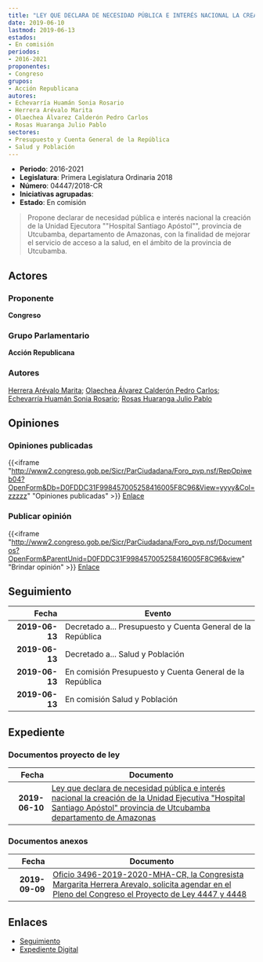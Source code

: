 ```yaml
---
title: "LEY QUE DECLARA DE NECESIDAD PÚBLICA E INTERÉS NACIONAL LA CREACIÓN DE LA UNIDAD EJECUTORA 'HOSPITAL SANTIAGO APÓSTOL', PROVINCIA DE UTCUBAMBA, DEPARTAMENTO DE AMAZONAS"
date: 2019-06-10
lastmod: 2019-06-13
estados:
- En comisión
periodos:
- 2016-2021
proponentes:
- Congreso
grupos:
- Acción Republicana
autores:
- Echevarría Huamán Sonia Rosario
- Herrera Arévalo Marita
- Olaechea Álvarez Calderón Pedro Carlos
- Rosas Huaranga Julio Pablo
sectores:
- Presupuesto y Cuenta General de la República
- Salud y Población
---
```

- **Periodo**: 2016-2021
- **Legislatura**: Primera Legislatura Ordinaria 2018
- **Número**: 04447/2018-CR
- **Iniciativas agrupadas**: 
- **Estado**: En comisión

> Propone declarar de necesidad pública e interés nacional la creación de la Unidad Ejecutora ""Hospital Santiago Apóstol"", provincia de Utcubamba, departamento de Amazonas, con la finalidad de mejorar el servicio de acceso a la salud, en el ámbito de la provincia de Utcubamba.


## Actores

### Proponente

**Congreso**

### Grupo Parlamentario

**Acción Republicana**

### Autores

[Herrera Arévalo Marita](mailto:mailto:mherrera@congreso.gob.pe); [Olaechea Álvarez Calderón Pedro Carlos](mailto:mailto:polaechea@congreso.gob.pe); [Echevarría Huamán Sonia Rosario](mailto:mailto:sechevarria@congreso.gob.pe); [Rosas Huaranga Julio Pablo](mailto:mailto:jrosas@congreso.gob.pe)

## Opiniones

### Opiniones publicadas

{{<iframe "http://www2.congreso.gob.pe/Sicr/ParCiudadana/Foro_pvp.nsf/RepOpiweb04?OpenForm&Db=D0FDDC31F998457005258416005F8C96&View=yyyy&Col=zzzzz" "Opiniones publicadas" >}}
[Enlace](http://www2.congreso.gob.pe/Sicr/ParCiudadana/Foro_pvp.nsf/RepOpiweb04?OpenForm&Db=D0FDDC31F998457005258416005F8C96&View=yyyy&Col=zzzzz)

### Publicar opinión

{{<iframe "http://www2.congreso.gob.pe/Sicr/ParCiudadana/Foro_pvp.nsf/Documentos?OpenForm&ParentUnid=D0FDDC31F998457005258416005F8C96&view" "Brindar opinión" >}}
[Enlace](http://www2.congreso.gob.pe/Sicr/ParCiudadana/Foro_pvp.nsf/Documentos?OpenForm&ParentUnid=D0FDDC31F998457005258416005F8C96&view)


## Seguimiento

| Fecha | Evento |
|------:|--------|
| **2019-06-13** | Decretado a... Presupuesto y Cuenta General de la República |
| **2019-06-13** | Decretado a... Salud y Población |
| **2019-06-13** | En comisión Presupuesto y Cuenta General de la República |
| **2019-06-13** | En comisión Salud y Población |

## Expediente

### Documentos proyecto de ley

| Fecha | Documento |
|------:|-----------|
| **2019-06-10** | [Ley que declara de necesidad pública e interés nacional la creación de la Unidad Ejecutiva "Hospital Santiago Apóstol" provincia de Utcubamba departamento de Amazonas](http://www.leyes.congreso.gob.pe/Documentos/2016_2021/Proyectos_de_Ley_y_de_Resoluciones_Legislativas/PL0444720190610.pdf) |

### Documentos anexos

| Fecha | Documento |
|------:|-----------|
| **2019-09-09** | [Oficio 3496-2019-2020-MHA-CR, la Congresista Margarita Herrera Arevalo, solicita agendar en el Pleno del Congreso el Proyecto de Ley 4447 y 4448](http://www.leyes.congreso.gob.pe/Documentos/2016_2021/Oficios/Congresistas/OFICIO-3496-2019-2020-MHA-CR.pdf) |

## Enlaces

- [Seguimiento](http://www2.congreso.gob.pe/Sicr/TraDocEstProc/CLProLey2016.nsf/f7fff46988ca05b1052578e100829cc7/ae95fcb1e594dffb05258415007e0c54?OpenDocument)
- [Expediente Digital](http://www2.congreso.gob.pe/Sicr/TraDocEstProc/Expvirt_2011.nsf/visbusqptramdoc1621/04447?opendocument)

